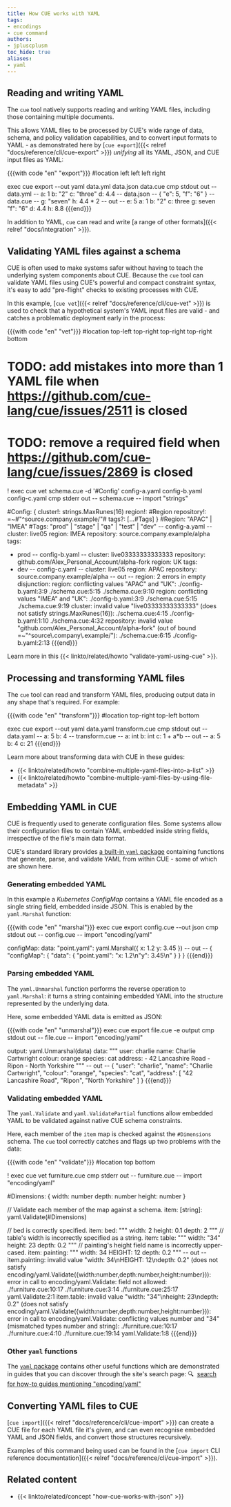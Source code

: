 ```yaml
---
title: How CUE works with YAML
tags:
- encodings
- cue command
authors:
- jpluscplusm
toc_hide: true
aliases:
- yaml
---
```


## Reading and writing YAML

The `cue` tool natively supports reading and writing YAML files, including
those containing multiple documents.

This allows YAML files to be processed by CUE's wide range of data, schema, and
policy validation capabilities, and to convert input formats to YAML - as
demonstrated here by
[`cue export`]({{< relref "docs/reference/cli/cue-export" >}})
*unifying* all its YAML, JSON, and CUE input files as YAML:
<!-- TODO: add links for capabilities -->
<!-- TODO: add link to unification concept guide -->

{{{with code "en" "export"}}}
#location left left left right

exec cue export --out yaml data.yml data.json data.cue
cmp stdout out
-- data.yml --
a: 1
b: "2"
c: "three"
d: 4.4
-- data.json --
{
    "e": 5,
    "f": "6"
}
-- data.cue --
g: "seven"
h: 4.4 * 2
-- out --
e: 5
a: 1
b: "2"
c: three
g: seven
"f": "6"
d: 4.4
h: 8.8
{{{end}}}

In addition to YAML, `cue` can read and write
[a range of other formats]({{< relref "docs/integration" >}}).

## Validating YAML files against a schema

CUE is often used to make systems safer without having to teach the underlying
system components about CUE. Because the `cue` tool can validate YAML files
using CUE's powerful and compact constraint syntax, it's easy to add
"pre-flight" checks to existing processes with CUE.

In this example,
[`cue vet`]({{< relref "docs/reference/cli/cue-vet" >}})
is used to check that a hypothetical system's YAML input files are valid - and
catches a problematic deployment early in the process:

{{{with code "en" "vet"}}}
#location top-left top-right top-right top-right bottom
# TODO: add mistakes into more than 1 YAML file when https://github.com/cue-lang/cue/issues/2511 is closed
# TODO: remove a required field when https://github.com/cue-lang/cue/issues/2869 is closed

! exec cue vet schema.cue -d '#Config' config-a.yaml config-b.yaml config-c.yaml
cmp stderr out
-- schema.cue --
import "strings"

#Config: {
	cluster!:    strings.MaxRunes(16)
	region!:     #Region
	repository!: =~#"^source\.company\.example/"#
	tags?: [...#Tags]
}
#Region: "APAC" | "IMEA"
#Tags:   "prod" | "stage" | "qa" | "test" | "dev"
-- config-a.yaml --
cluster: live05
region: IMEA
repository: source.company.example/alpha
tags:
  - prod
-- config-b.yaml --
cluster: live03333333333333
repository: github.com/Alex_Personal_Account/alpha-fork
region: UK
tags:
  - dev
-- config-c.yaml --
cluster: live05
region: APAC
repository: source.company.example/alpha
-- out --
region: 2 errors in empty disjunction:
region: conflicting values "APAC" and "UK":
    ./config-b.yaml:3:9
    ./schema.cue:5:15
    ./schema.cue:9:10
region: conflicting values "IMEA" and "UK":
    ./config-b.yaml:3:9
    ./schema.cue:5:15
    ./schema.cue:9:19
cluster: invalid value "live03333333333333" (does not satisfy strings.MaxRunes(16)):
    ./schema.cue:4:15
    ./config-b.yaml:1:10
    ./schema.cue:4:32
repository: invalid value "github.com/Alex_Personal_Account/alpha-fork" (out of bound =~"^source\\.company\\.example/"):
    ./schema.cue:6:15
    ./config-b.yaml:2:13
{{{end}}}

Learn more in this {{< linkto/related/howto "validate-yaml-using-cue" >}}.

## Processing and transforming YAML files

The `cue` tool can read and transform YAML files, producing output data in any
shape that's required. For example:

{{{with code "en" "transform"}}}
#location top-right top-left bottom

exec cue export --out yaml data.yaml transform.cue
cmp stdout out
-- data.yaml --
a: 5
b: 4
-- transform.cue --
a: int
b: int
c: 1 + a*b
-- out --
a: 5
b: 4
c: 21
{{{end}}}

Learn more about transforming data with CUE in these guides:

- {{< linkto/related/howto "combine-multiple-yaml-files-into-a-list" >}}
- {{< linkto/related/howto "combine-multiple-yaml-files-by-using-file-metadata" >}}

## Embedding YAML in CUE

CUE is frequently used to generate configuration files. Some systems allow
their configuration files to contain YAML embedded inside string fields,
irrespective of the file's main data format.

CUE's standard library provides
[a built-in `yaml` package](https://pkg.go.dev/cuelang.org/go/pkg/encoding/yaml)
containing functions that generate, parse, and validate YAML from
within CUE - some of which are shown here.

### Generating embedded YAML

In this example a *Kubernetes ConfigMap* contains a YAML file encoded as a
single string field, embedded inside JSON. This is enabled by the
`yaml.Marshal` function:

{{{with code "en" "marshal"}}}
exec cue export config.cue --out json
cmp stdout out
-- config.cue --
import "encoding/yaml"

configMap: data: "point.yaml": yaml.Marshal({
	x: 1.2
	y: 3.45
})
-- out --
{
    "configMap": {
        "data": {
            "point.yaml": "x: 1.2\n\"y\": 3.45\n"
        }
    }
}
{{{end}}}

### Parsing embedded YAML

The `yaml.Unmarshal` function performs the reverse operation to `yaml.Marshal`:
it turns a string containing embedded YAML into the structure represented by
the underlying data.

Here, some embedded YAML data is emitted as JSON:

{{{with code "en" "unmarshal"}}}
exec cue export file.cue -e output
cmp stdout out
-- file.cue --
import "encoding/yaml"

output: yaml.Unmarshal(data)
data: """
	  user: charlie
	  name: Charlie Cartwright
	  colour: orange
	  species: cat
	  address:
	    - 42 Lancashire Road
	    - Ripon
	    - North Yorkshire
	"""
-- out --
{
    "user": "charlie",
    "name": "Charlie Cartwright",
    "colour": "orange",
    "species": "cat",
    "address": [
        "42 Lancashire Road",
        "Ripon",
        "North Yorkshire"
    ]
}
{{{end}}}

### Validating embedded YAML

The `yaml.Validate` and `yaml.ValidatePartial` functions allow embedded YAML to
be validated against native CUE schema constraints.

Here, each member of the `item` map is checked against the `#Dimensions`
schema. The `cue` tool correctly catches and flags up two problems with the
data:

{{{with code "en" "validate"}}}
#location top bottom

! exec cue vet furniture.cue
cmp stderr out
-- furniture.cue --
import "encoding/yaml"

#Dimensions: {
	width:  number
	depth:  number
	height: number
}

// Validate each member of the map against a schema.
item: [string]: yaml.Validate(#Dimensions)

// bed is correctly specified.
item: bed: """
	width: 2
	height: 0.1
	depth: 2
	"""
// table's width is incorrectly specified as a string.
item: table: """
	width: "34"
	height: 23
	depth: 0.2
	"""
// painting's height field name is incorrectly upper-cased.
item: painting: """
	width: 34
	HEIGHT: 12
	depth: 0.2
	"""
-- out --
item.painting: invalid value "width: 34\nHEIGHT: 12\ndepth: 0.2" (does not satisfy encoding/yaml.Validate({width:number,depth:number,height:number})): error in call to encoding/yaml.Validate: field not allowed:
    ./furniture.cue:10:17
    ./furniture.cue:3:14
    ./furniture.cue:25:17
    yaml.Validate:2:1
item.table: invalid value "width: \"34\"\nheight: 23\ndepth: 0.2" (does not satisfy encoding/yaml.Validate({width:number,depth:number,height:number})): error in call to encoding/yaml.Validate: conflicting values number and "34" (mismatched types number and string):
    ./furniture.cue:10:17
    ./furniture.cue:4:10
    ./furniture.cue:19:14
    yaml.Validate:1:8
{{{end}}}

### Other `yaml` functions

The
[`yaml` package](https://pkg.go.dev/cuelang.org/go/pkg/encoding/yaml)
contains other useful functions which are demonstrated in guides that you can
discover through the site's search page:
&#x1F50D;&nbsp;
[search for how-to guides mentioning "encoding/yaml"](/search/?q="encoding/yaml"%20contentType:"How-to%20Guides")

## Converting YAML files to CUE

[`cue import`]({{< relref "docs/reference/cli/cue-import" >}})
can create a CUE file for each YAML file it's given, and can even recognise
embedded YAML and JSON fields, and convert those structures recursively.

Examples of this command being used can be found in the
[`cue import` CLI reference documentation]({{< relref "docs/reference/cli/cue-import" >}}).

<!-- TODO: refer to a better page than the plain text CLI help text -->
<!-- TODO: what example could work inline, here? -->

## Related content

- {{< linkto/related/concept "how-cue-works-with-json" >}}

